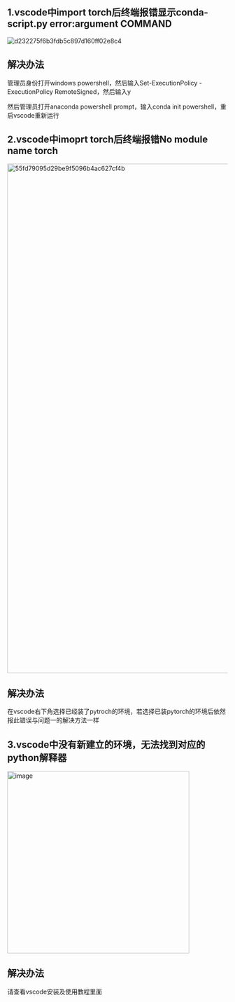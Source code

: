## 1.vscode中import torch后终端报错显示conda-script.py error:argument COMMAND
![d232275f6b3fdb5c897d160ff02e8c4](https://github.com/buluslee/DT-AI/assets/142234262/f69017a4-761d-4233-8e74-e20cf2e565a8)

## 解决办法
管理员身份打开windows powershell，然后输入Set-ExecutionPolicy -ExecutionPolicy RemoteSigned，然后输入y

然后管理员打开anaconda powershell prompt，输入conda init powershell，重启vscode重新运行

## 2.vscode中imoprt torch后终端报错No module name torch
<img width="1163" alt="55fd79095d29be9f5096b4ac627cf4b" src="https://github.com/buluslee/DT-AI/assets/142234262/958ea471-4bb8-4760-81aa-20434dc1547d">

## 解决办法
在vscode右下角选择已经装了pytroch的环境，若选择已装pytorch的环境后依然报此错误与问题一的解决方法一样

## 3.vscode中没有新建立的环境，无法找到对应的python解释器
<img width="416" alt="image" src="https://github.com/buluslee/DT-AI/assets/142234262/8567a227-abe0-42f2-9ec6-23efc9083497">

## 解决办法
请查看vscode安装及使用教程里面

